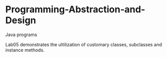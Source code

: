 # Programming-Abstraction-and-Design
Java programs 

Lab05 demonstrates the ultilization of customary classes, subclasses and instance methods. 

